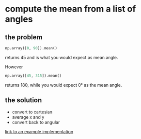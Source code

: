 # compute the mean from a list of angles
## the problem
```python
np.array([0, 90]).mean()
```
returns 45 and is what you would expect as mean angle. 

However
```python
np.array([45, 315]).mean()
```
returns 180, while you would expect 0° as the mean angle.

## the solution
- convert to cartesian 
- average x and y
- convert back to angular

[link to an example implementation](compute_mean_of_angles.py)
